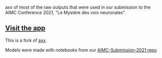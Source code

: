 axx of most of the raw outputs that were used in our submission
to the AIMC Conference 2021, "Le Mystère des voix neuronales".

## [Visit the app](https://ktonal.github.io/voix-neuronales-axx)

This is a fork of [axx](https://github.com/ktonal/axx).

Models were made with notebooks from our [AIMC-Submission-2021 repo](https://github.com/ktonal/AIMC-Submission-2021)
